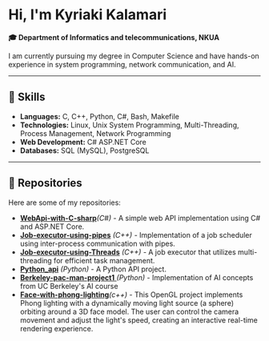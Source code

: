 # Hi, I'm Kyriaki Kalamari

 **🎓 Department of Informatics and telecommunications, NKUA**

I am currently pursuing my degree in Computer Science and have hands-on experience in system programming, network communication, and AI.

---
## 🔧 Skills

- **Languages:** C, C++, Python, C#, Bash, Makefile
- **Technologies:** Linux, Unix System Programming, Multi-Threading, Process Management, Network Programming
- **Web Development:** C# ASP.NET Core
- **Databases:** SQL (MySQL), PostgreSQL

---
## 📂 Repositories

Here are some of my repositories:

- [**WebApi-with-C-sharp**](https://github.com/KKalamari/WebApi-with-C-sharp)*(C#)* - A simple web API implementation using C# and ASP.NET Core.
- [**Job-executor-using-pipes**](https://github.com/KKalamari/Job-scheduler-using-pipes) *(C++)* - Implementation of a job scheduler using inter-process communication with pipes.
- [**Job-executor-using-Threads**](https://github.com/KKalamari/Job-executor-using-Threads) *(C++)* - A job executor that utilizes multi-threading for efficient task management.
- [**Python_api**](https://github.com/KKalamari/python_api)  *(Python)* - A Python API project.
- [**Berkeley-pac-man-project1** ](https://github.com/KKalamari/Berkeley-pac-man-project1) *(Python)* - Implementation of AI concepts from UC Berkeley's AI course
- [**Face-with-phong-lighting**](https://github.com/KKalamari/Face-with-Phong-Lighting)*(c++)* - This OpenGL project implements Phong lighting with a dynamically moving light source (a sphere) orbiting around a 3D face model. The user can control the camera movement and adjust the light's speed, creating an interactive real-time rendering experience. 

